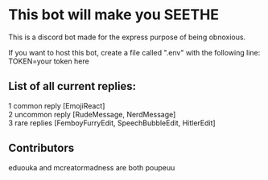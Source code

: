 # This bot will make you SEETHE
This is a discord bot made for the express purpose of being obnoxious. 

If you want to host this bot, create a file called ".env" with the following line:  
TOKEN=your token here

<h2> List of all current replies: </h2>

1 common reply [EmojiReact]  
2 uncommon reply [RudeMessage, NerdMessage]  
3 rare replies [FemboyFurryEdit, SpeechBubbleEdit, HitlerEdit]  

<h2>Contributors</h2>
eduouka and mcreatormadness are both poupeuu

